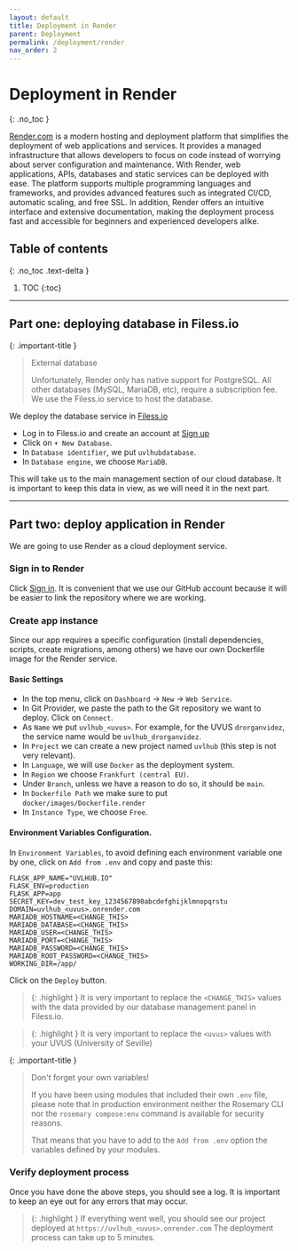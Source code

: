 ```yaml
---
layout: default
title: Deployment in Render
parent: Deployment
permalink: /deployment/render
nav_order: 2
---
```


# Deployment in Render
{: .no_toc }

[Render.com](https://render.com) is a modern hosting and deployment platform that simplifies the deployment of web applications and services. It provides a managed infrastructure that allows developers to focus on code instead of worrying about server configuration and maintenance. With Render, web applications, APIs, databases and static services can be deployed with ease. The platform supports multiple programming languages and frameworks, and provides advanced features such as integrated CI/CD, automatic scaling, and free SSL. In addition, Render offers an intuitive interface and extensive documentation, making the deployment process fast and accessible for beginners and experienced developers alike.

## Table of contents
{: .no_toc .text-delta }

1. TOC
{:toc}

---


## Part one: deploying database in Filess.io

{: .important-title }
> <i class="fa-solid fa-database"></i> External database
>
> Unfortunately, Render only has native support for PostgreSQL. All other databases (MySQL, MariaDB, etc), require a subscription fee. We use the Filess.io service to host the database.

We deploy the database service in [Filess.io](https://filess.io)

- Log in to Filess.io and create an account at [Sign up](https://dash.filess.io/#/register)
- Click on `+ New Database`.
- In `Database identifier`, we put `uvlhubdatabase`.
- In `Database engine`, we choose `MariaDB`.

This will take us to the main management section of our cloud database. It is important to keep this data in view, as we will need it in the next part.

---

## Part two: deploy application in Render

We are going to use Render as a cloud deployment service. 

### Sign in to Render

Click [Sign in](https://dashboard.render.com/). It is convenient that we use our GitHub account because it will be easier to link the repository where we are working.

### Create app instance

Since our app requires a specific configuration (install dependencies, scripts, create migrations, among others) we have our own Dockerfile image for the Render service.

#### Basic Settings

- In the top menu, click on `Dashboard` -> `New` -> `Web Service`.
- In Git Provider, we paste the path to the Git repository we want to deploy. Click on `Connect`.
- As `Name` we put `uvlhub_<uvus>`. For example, for the UVUS `drorganvidez`, the service name would be `uvlhub_drorganvidez`.
- In `Project` we can create a new project named `uvlhub` (this step is not very relevant).
- In `Language`, we will use `Docker` as the deployment system.
- In `Region` we choose `Frankfurt (central EU)`.
- Under `Branch`, unless we have a reason to do so, it should be `main`.
- In `Dockerfile Path` we make sure to put `docker/images/Dockerfile.render`
- In `Instance Type`, we choose `Free`.

#### Environment Variables Configuration.

In `Environment Variables`, to avoid defining each environment variable one by one, click on `Add from .env` and copy and paste this:

```
FLASK_APP_NAME="UVLHUB.IO"
FLASK_ENV=production
FLASK_APP=app
SECRET_KEY=dev_test_key_1234567890abcdefghijklmnopqrstu
DOMAIN=uvlhub_<uvus>.onrender.com
MARIADB_HOSTNAME=<CHANGE_THIS>
MARIADB_DATABASE=<CHANGE_THIS>
MARIADB_USER=<CHANGE_THIS>
MARIADB_PORT=<CHANGE_THIS>
MARIADB_PASSWORD=<CHANGE_THIS>
MARIADB_ROOT_PASSWORD=<CHANGE_THIS>
WORKING_DIR=/app/
```

Click on the `Deploy` button.

> {: .highlight }
> <i class="fa-solid fa-seedling"></i> It is very important to replace the `<CHANGE_THIS>` values with the data provided by our database management panel in Filess.io.

> {: .highlight }
> <i class="fa-solid fa-seedling"></i> It is very important to replace the `<uvus>` values with your UVUS (University of Seville)

{: .important-title }
> <i class="fa-solid fa-triangle-exclamation"></i> Don't forget your own variables!
>
> If you have been using modules that included their own `.env` file, please note that in production environment neither the Rosemary CLI nor the `rosemary compose:env` command is available for security reasons.
> 
> That means that you have to add to the `Add from .env` option the variables defined by your modules.

### Verify deployment process

Once you have done the above steps, you should see a log. It is important to keep an eye out for any errors that may occur.

> {: .highlight }
> <i class="fa-solid fa-globe"></i> If everything went well, you should see our project deployed at `https://uvlhub_<uvus>.onrender.com`
> The deployment process can take up to 5 minutes.
